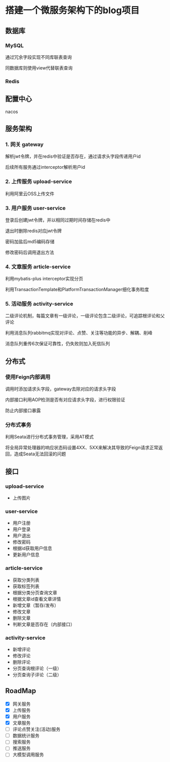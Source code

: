 # 搭建一个微服务架构下的blog项目

## 数据库
### MySQL
通过冗余字段实现不同库联表查询

同数据库则使用view代替联表查询

### Redis

## 配置中心
nacos

## 服务架构
### 1. 网关 gateway
解析jwt令牌，并在redis中验证是否存在，通过请求头字段传递用户id

后续所有服务通过interceptor解析用户id
### 2. 上传服务 upload-service
利用阿里云OSS上传文件
### 3. 用户服务 user-service
登录后创建jwt令牌，并以相同过期时间存储在redis中

退出时删除redis对应jwt令牌

密码加盐后md5编码存储

修改密码后调用退出方法
### 4. 文章服务 article-service
利用mybatis-plus interceptor实现分页

利用TransactionTemplate和PlatformTransactionManager细化事务粒度
### 5. 活动服务 activity-service
二级评论机制，每篇文章有一级评论，一级评论包含二级评论，可追踪根评论和父评论

利用消息队列rabbitmq实现对评论、点赞、关注等功能的异步、解耦、削峰

消息队列重传6次保证可靠性，仍失败则加入死信队列
## 分布式
### 使用Feign内部调用
调用时添加请求头字段，gateway去除对应的请求头字段

内部接口利用AOP检测是否有对应请求头字段，进行权限验证

防止内部接口暴露
### 分布式事务
利用Seata进行分布式事务管理，采用AT模式

将全局异常处理器的响应状态码设置4XX、5XX来解决其导致的Feign请求正常返回，造成Seata无法回滚的问题
## 接口
### upload-service
- 上传图片
### user-service
- 用户注册
- 用户登录
- 用户退出
- 修改密码
- 根据id获取用户信息
- 更新用户信息
### article-service
- 获取分类列表
- 获取标签列表
- 根据分类分页查询文章
- 根据文章id查看文章详情
- 新增文章（暂存/发布）
- 修改文章
- 删除文章
- 判断文章是否存在（内部接口）
### activity-service
- 新增评论
- 修改评论
- 删除评论
- 分页查询根评论（一级）
- 分页查询子评论（二级）
## RoadMap
- [X] 网关服务
- [X] 上传服务
- [X] 用户服务
- [X] 文章服务
- [ ] 评论点赞关注(活动)服务
- [ ] 数据统计服务
- [ ] 搜索服务
- [ ] 推送服务
- [ ] 大模型调用服务